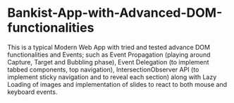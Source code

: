 # Bankist-App-with-Advanced-DOM-functionalities

This is a typical Modern Web App with tried and tested advance DOM functionalities and Events; such as Event Propagation (playing around Capture, Target and Bubbling phase), Event Delegation (to implement tabbed components, top navigation), IntersectionObserver API (to implement sticky navigation and to reveal each section) along with Lazy Loading of images and  implementation of slides to react to both mouse and keyboard events.
